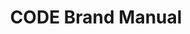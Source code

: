 ---
title: CODE Brand Manual
redirect_to: https://drive.google.com/file/d/1FBhJfqyR20BJwVYxESHPSUmOoq_aEb4I/view?usp=drive_link
redirect_from: 
  - /BrandManual
  - /brandmanual
---
